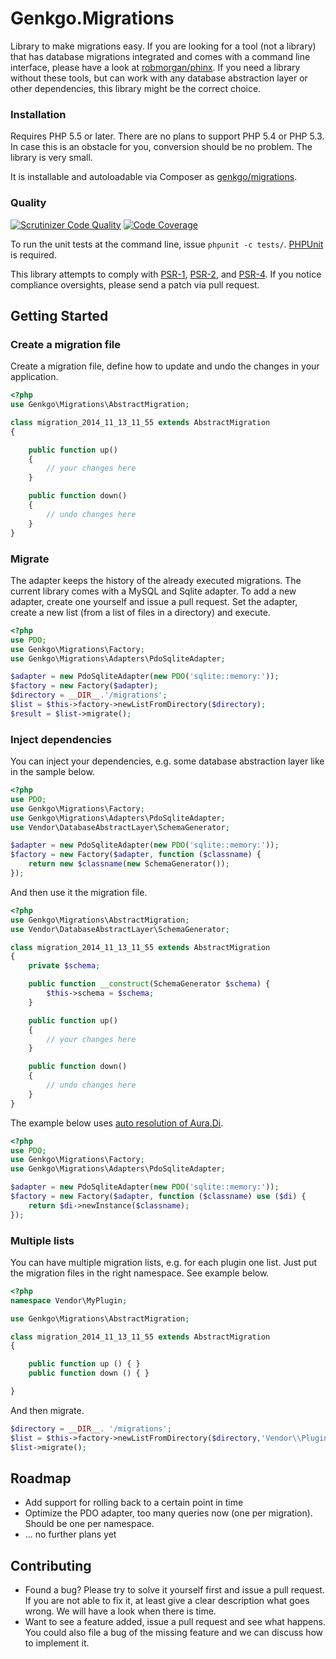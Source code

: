 # Genkgo.Migrations

Library to make migrations easy. If you are looking for a tool (not a library) that has database migrations integrated
and comes with a command line interface, please have a look at [robmorgan/phinx](https://github.com/robmorgan/phinx).
If you need a library without these tools, but can work with any database abstraction layer or other dependencies, this
library might be the correct choice.

### Installation

Requires PHP 5.5 or later. There are no plans to support PHP 5.4 or PHP 5.3. In case this is an obstacle for you,
conversion should be no problem. The library is very small.

It is installable and autoloadable via Composer as [genkgo/migrations](https://packagist.org/packages/genkgo/migrations).

### Quality

[![Scrutinizer Code Quality](https://scrutinizer-ci.com/g/genkgo/migrations/badges/quality-score.png?b=master)](https://scrutinizer-ci.com/g/genkgo/migrations/)
[![Code Coverage](https://scrutinizer-ci.com/g/genkgo/migrations/badges/coverage.png?b=master)](https://scrutinizer-ci.com/g/genkgo/migrations/)

To run the unit tests at the command line, issue `phpunit -c tests/`. [PHPUnit](http://phpunit.de/manual/) is required.

This library attempts to comply with [PSR-1][], [PSR-2][], and [PSR-4][]. If
you notice compliance oversights, please send a patch via pull request.

[PSR-1]: https://github.com/php-fig/fig-standards/blob/master/accepted/PSR-1-basic-coding-standard.md
[PSR-2]: https://github.com/php-fig/fig-standards/blob/master/accepted/PSR-2-coding-style-guide.md
[PSR-4]: https://github.com/php-fig/fig-standards/blob/master/accepted/PSR-4-autoloader.md

## Getting Started

### Create a migration file

Create a migration file, define how to update and undo the changes in your application.

```php
<?php
use Genkgo\Migrations\AbstractMigration;

class migration_2014_11_13_11_55 extends AbstractMigration
{

    public function up()
    {
        // your changes here
    }

    public function down()
    {
        // undo changes here
    }
}
```

### Migrate

The adapter keeps the history of the already executed migrations. The current library comes with a MySQL and Sqlite
adapter. To add a new adapter, create one yourself and issue a pull request. Set the adapter, create a new list (from a
list of files in a directory) and execute.

```php
<?php
use PDO;
use Genkgo\Migrations\Factory;
use Genkgo\Migrations\Adapters\PdoSqliteAdapter;

$adapter = new PdoSqliteAdapter(new PDO('sqlite::memory:'));
$factory = new Factory($adapter);
$directory = __DIR__.'/migrations';
$list = $this->factory->newListFromDirectory($directory);
$result = $list->migrate();
```

### Inject dependencies
You can inject your dependencies, e.g. some database abstraction layer like in the sample below.

```php
<?php
use PDO;
use Genkgo\Migrations\Factory;
use Genkgo\Migrations\Adapters\PdoSqliteAdapter;
use Vendor\DatabaseAbstractLayer\SchemaGenerator;

$adapter = new PdoSqliteAdapter(new PDO('sqlite::memory:'));
$factory = new Factory($adapter, function ($classname) {
    return new $classname(new SchemaGenerator());
});
```

And then use it the migration file.

```php
<?php
use Genkgo\Migrations\AbstractMigration;
use Vendor\DatabaseAbstractLayer\SchemaGenerator;

class migration_2014_11_13_11_55 extends AbstractMigration
{
    private $schema;

    public function __construct(SchemaGenerator $schema) {
        $this->schema = $schema;
    }

    public function up()
    {
        // your changes here
    }

    public function down()
    {
        // undo changes here
    }
}
```

The example below uses [auto resolution of Aura.Di](https://github.com/auraphp/Aura.Di#auto-resolution-of-parameter-values).

```php
<?php
use PDO;
use Genkgo\Migrations\Factory;
use Genkgo\Migrations\Adapters\PdoSqliteAdapter;

$adapter = new PdoSqliteAdapter(new PDO('sqlite::memory:'));
$factory = new Factory($adapter, function ($classname) use ($di) {
    return $di->newInstance($classname);
});
```

### Multiple lists

You can have multiple migration lists, e.g. for each plugin one list. Just put the migration files in the right
namespace. See example below.

```php
<?php
namespace Vendor\MyPlugin;

use Genkgo\Migrations\AbstractMigration;

class migration_2014_11_13_11_55 extends AbstractMigration
{

    public function up () { }
    public function down () { }

}
```

And then migrate.

```php
$directory = __DIR__. '/migrations';
$list = $this->factory->newListFromDirectory($directory,'Vendor\\Plugin\\');
$list->migrate();
```


## Roadmap

- Add support for rolling back to a certain point in time
- Optimize the PDO adapter, too many queries now (one per migration). Should be one per namespace.
- ... no further plans yet

## Contributing

- Found a bug? Please try to solve it yourself first and issue a pull request. If you are not able to fix it, at least
  give a clear description what goes wrong. We will have a look when there is time.
- Want to see a feature added, issue a pull request and see what happens. You could also file a bug of the missing
  feature and we can discuss how to implement it.
